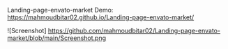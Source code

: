 Landing-page-envato-market
Demo: https://mahmoudbitar02.github.io/Landing-page-envato-market/

![Screenshot] https://github.com/mahmoudbitar02/Landing-page-envato-market/blob/main/Screenshot.png
